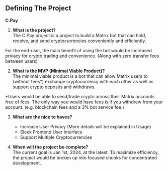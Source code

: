 ## Defining The Project <br>
**C.Pay**


1. **What is the project?** <br>
The C.Pay project is a project to build a Matrix bot that can hold, receive, and send cryptocurrencies conveniently and efficiently. 

For the end-user, the main benefit of using the bot would be increased privacy for crypto trading and convenience. (Along with zero transfer fees between users)

2. **What is the MVP (Minimal Viable Product)?** <br>
The minimal viable product is a bot that can allow Matrix users to (without fees*) exchange cryptocurrency with each other as well as support crypto deposits and withdraws. 

*Users would be able to send/trade crypto across their Matrix accounts free of fees. The only way you would have fees is if you withdrew from your account. (e.g. blockchain fees and a 3% bot service fee.) 

3. **What are the nice to haves?**
    - Increase User Privacy (More details will be explained in Usage)
    - Sleek Frontend User Interface
    - Support Multiple Cryptocurrencies


4. **When will the project be complete?** <br>
The current goal is Jan 1st, 2024, at the latest. To maximize efficiency, the project would be broken up into focused chunks for concentrated development. 
